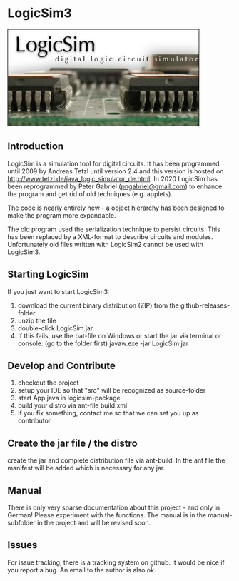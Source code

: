 # LogicSim3

![](../src/logicsim/images/about.jpg?raw=true)

## Introduction

LogicSim is a simulation tool for digital circuits.
It has been programmed until 2009 by Andreas Tetzl until version 2.4 and this version is hosted on http://www.tetzl.de/java_logic_simulator_de.html.
In 2020 LogicSim has been reprogrammed by Peter Gabriel (pngabriel@gmail.com) to enhance the program and get rid of old techniques (e.g. applets).

The code is nearly entirely new - a object hierarchy has been designed to make the program more expandable.

The old program used the serialization technique to persist circuits. This has been replaced by a XML-format to describe circuits and modules.
Unfortunately old files written with LogicSim2 cannot be used with LogicSim3.

## Starting LogicSim
If you just want to start LogicSim3:
1. download the current binary distribution (ZIP) from the github-releases-folder.
2. unzip the file
3. double-click LogicSim.jar
4. If this fails, use the bat-file on Windows or start the jar via terminal or console:
   (go to the folder first)
     javaw.exe -jar LogicSim.jar

## Develop and Contribute
1. checkout the project
2. setup your IDE so that "src" will be recognized as source-folder
3. start App.java in logicsim-package
4. build your distro via ant-file build.xml
5. if you fix something, contact me so that we can set you up as contributor

## Create the jar file / the distro
create the jar and complete distribution file via ant-build.
In the ant file the manifest will be added which is necessary for any jar.

## Manual
There is only very sparse documentation about this project - and only in German!
Please experiment with the functions. The manual is in the manual-subfolder in the project 
and will be revised soon.

## Issues
For issue tracking, there is a tracking system on github. It would be nice if you report a bug. 
An email to the author is also ok.